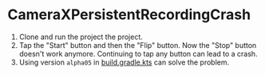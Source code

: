 # CameraXPersistentRecordingCrash

1. Clone and run the project the project.
2. Tap the "Start" button and then the "Flip" button. Now the "Stop" button doesn't work anymore.
   Continuing to tap any button can lead to a crash.
3. Using version `alpha05` in [build.gradle.kts](./app/build.gradle.kts) can solve the problem. 

